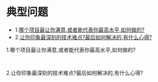 # 典型问题

- 1.[哪个项目最让你满意,或者能代表你最高水平,如何做的?](#1)
- 2.[让你印象最深刻的技术难点?最后如何解决的,有什么心得?](#2)

<a name= "1">1.哪个项目最让你满意,或者能代表你最高水平,如何做的?</a>
```
    
```

<a name= "2">2.让你印象最深刻的技术难点?最后如何解决的,有什么心得?</a>
```
    
```